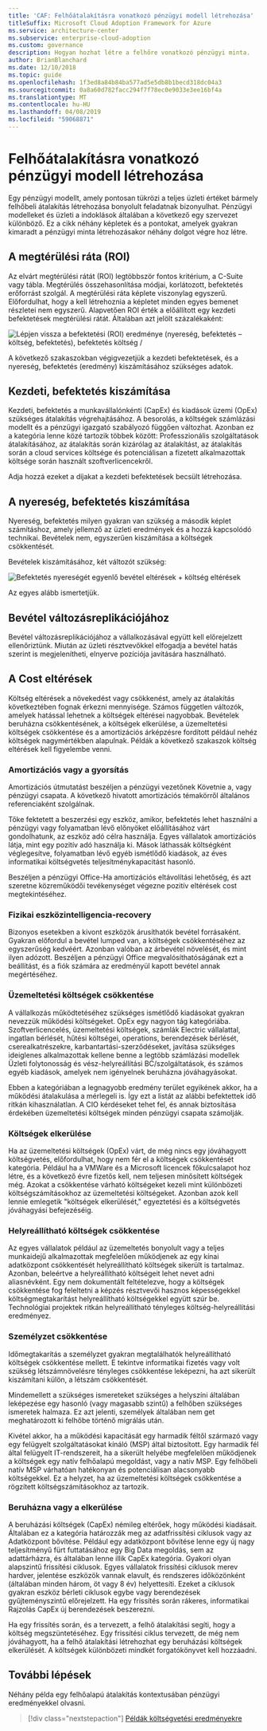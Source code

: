 ```yaml
---
title: 'CAF: Felhőátalakításra vonatkozó pénzügyi modell létrehozása'
titleSuffix: Microsoft Cloud Adoption Framework for Azure
ms.service: architecture-center
ms.subservice: enterprise-cloud-adoption
ms.custom: governance
description: Hogyan hozhat létre a felhőre vonatkozó pénzügyi minta.
author: BrianBlanchard
ms.date: 12/10/2018
ms.topic: guide
ms.openlocfilehash: 1f3ed8a84b84ba577ad5e5db8b1becd318dc04a3
ms.sourcegitcommit: 0a8a60d782facc294f7f78ec0e9033e3ee16bf4a
ms.translationtype: MT
ms.contentlocale: hu-HU
ms.lasthandoff: 04/08/2019
ms.locfileid: "59068871"
---
```

# <a name="create-a-financial-model-for-cloud-transformation"></a>Felhőátalakításra vonatkozó pénzügyi modell létrehozása

Egy pénzügyi modellt, amely pontosan tükrözi a teljes üzleti értéket bármely felhőbeli átalakítás létrehozása bonyolult feladatnak bizonyulhat. Pénzügyi modelleket és üzleti a indoklások általában a következő egy szervezet különböző. Ez a cikk néhány képletek és a pontokat, amelyek gyakran kimaradt a pénzügyi minta létrehozásakor néhány dolgot végre hoz létre.

## <a name="return-on-investment-roi"></a>A megtérülési ráta (ROI)

Az elvárt megtérülési rátát (ROI) legtöbbször fontos kritérium, a C-Suite vagy tábla. Megtérülés összehasonlítása módjai, korlátozott, befektetés erőforrást szolgál. A megtérülési ráta képlete viszonylag egyszerű. Előfordulhat, hogy a kell létrehoznia a képletet minden egyes bemenet részletei nem egyszerű. Alapvetően ROI érték a előállított egy kezdeti befektetések megtérülési rátát. Általában azt jelölt százalékaként:

![Lépjen vissza a befektetési (ROI) eredménye (nyereség, befektetés – költség, befektetés), befektetés költség /](../_images/formula-roi.png)

<!-- markdownlint-disable MD036 -->
<!--*ROI = (Gain from Investment &minus; Initial Investment) / Initial Investment*-->
<!-- markdownlint-enable MD036 -->

A következő szakaszokban végigvezetjük a kezdeti befektetések, és a nyereség, befektetés (eredmény) kiszámításához szükséges adatok.

## <a name="calculating-initial-investment"></a>Kezdeti, befektetés kiszámítása

Kezdeti, befektetés a munkavállalónkénti (CapEx) és kiadások üzemi (OpEx) szükséges átalakítás végrehajtásához. A besorolás, a költségek számlázási modellt és a pénzügyi igazgató szabályozó függően változhat. Azonban ez a kategória lenne közé tartozik többek között: Professzionális szolgáltatások átalakításához, az átalakítás során kizárólag az átalakítást, az átalakítás során a cloud services költsége és potenciálisan a fizetett alkalmazottak költsége során használt szoftverlicencekről.

Adja hozzá ezeket a díjakat a kezdeti befektetések becsült létrehozása.

## <a name="calculating-the-gain-from-investment"></a>A nyereség, befektetés kiszámítása

Nyereség, befektetés milyen gyakran van szükség a második képlet számításhoz, amely jellemző az üzleti eredmények és a hozzá kapcsolódó technikai. Bevételek nem, egyszerűen kiszámítása a költségek csökkentését.

Bevételek kiszámításához, két változót szükség:

![Befektetés nyereségét egyenlő bevétel eltérések + költség eltérések](../_images/formula-gain-from-investment.png)

<!-- markdownlint-disable MD036 -->
<!--*Gain from Investment = Revenue Deltas + Cost Deltas*-->
<!-- markdownlint-enable MD036 -->

Az egyes alább ismertetjük.

## <a name="revenue-delta"></a>Bevétel változásreplikációjához

Bevétel változásreplikációjához a vállalkozásával együtt kell előrejelzett ellenőriztünk. Miután az üzleti résztvevőkkel elfogadja a bevétel hatás szerint is megjelenítheti, elnyerve pozíciója javítására használható.

## <a name="cost-deltas"></a>A Cost eltérések

Költség eltérések a növekedést vagy csökkenést, amely az átalakítás következtében fognak érkezni mennyisége. Számos független változók, amelyek hatással lehetnek a költségek eltérései nagyobbak. Bevételek beruházna csökkentésének, a költségek elkerülése, a üzemeltetési költségek csökkentése és a amortizációs árképzésre fordított például nehéz költségek nagymértékben alapulnak. Példák a következő szakaszok költség eltérések kell figyelembe venni.

### <a name="depreciation-reductions-or-acceleration"></a>Amortizációs vagy a gyorsítás

Amortizációs útmutatást beszéljen a pénzügyi vezetőnek Követnie a, vagy pénzügyi csapata. A következő hivatott amortizációs témakörről általános referenciaként szolgálnak.

Tőke fektetett a beszerzési egy eszköz, amikor, befektetés lehet használni a pénzügyi vagy folyamatban lévő előnyöket előállításához várt gondolhatunk, az eszköz adó célra használja. Egyes vállalatok amortizációs látja, mint egy pozitív adó használja ki. Mások láthassák költségként véglegesítve, folyamatban lévő egyéb ismétlődő kiadások, az éves informatikai költségvetés teljesítménykapacitást hasonló.

Beszéljen a pénzügyi Office-Ha amortizációs eltávolítási lehetőség, és azt szeretne közreműködői tevékenységet végezne pozitív eltérések cost megtekintéséhez.

### <a name="physical-asset-recovery"></a>Fizikai eszközintelligencia-recovery

Bizonyos esetekben a kivont eszközök árusíthatók bevétel forrásaként. Gyakran előfordul a bevétel lumped van, a költségek csökkentéséhez az egyszerűség kedvéért. Azonban valóban az árbevétel növelését, és mint ilyen adózott. Beszéljen a pénzügyi Office megvalósíthatóságának ezt a beállítást, és a fiók számára az eredményül kapott bevétel annak megértéséhez.

### <a name="operational-cost-reductions"></a>Üzemeltetési költségek csökkentése

A vállalkozás működtetéséhez szükséges ismétlődő kiadásokat gyakran nevezzük működési költségeket. OpEx egy nagyon tág kategóriába. Szoftverlicencelés, üzemeltetési költségek, számlák Electric vállalattal, ingatlan bérlését, hűtési költségei, operations, berendezések bérlését, cserealkatrészekre, karbantartási-szerződéseket, javítása szükséges ideiglenes alkalmazottak kellene benne a legtöbb számlázási modellek Üzleti folytonosság és vész-helyreállítási BC/szolgáltatások, és számos egyéb kiadások, amelyek nem igényelnek beruházna jóváhagyásokat.

Ebben a kategóriában a legnagyobb eredmény terület egyikének akkor, ha a működési átalakulása a mérlegeli is. Így ezt a listát az alábbi befektettek idő ritkán kihasználatlan. A CIO kérdéseket tehet fel, és annak biztosítása érdekében üzemeltetési költségek minden pénzügyi csapata számolják.

### <a name="cost-avoidance"></a>Költségek elkerülése

Ha az üzemeltetési költségek (OpEx) várt, de még nincs egy jóváhagyott költségvetés, előfordulhat, hogy nem fér el a költségek csökkentését kategória. Például ha a VMWare és a Microsoft licencek főkulcsalapot hoz létre, és a következő évre fizetős kell, nem teljesen minősített költségek még. Azokat a csökkentése várható költségeket kezeli mint különbözeti költségszámításokhoz az üzemeltetési költségeket. Azonban azok kell lennie emlegetik "költségek elkerülését," egyeztetési és a költségvetés jóváhagyási befejezéséig.

### <a name="soft-cost-reductions"></a>Helyreállítható költségek csökkentése

Az egyes vállalatok például az üzemeltetés bonyolult vagy a teljes munkaidejű alkalmazottak megfelelően működjenek az egy kínai adatközpont csökkentését helyreállítható költségek sikerült is tartalmaz. Azonban, beleértve a helyreállítható költségeit lehet nevet adni aliasnévként. Egy nem dokumentált feltételezve, hogy a költségek csökkentése fog feleltetni a képzés résztvevői hasznos képességekkel költségmegtakarítást helyreállítható költségekkel együtt szúr be. Technológiai projektek ritkán helyreállítható tényleges költség-helyreállítási eredményez.

### <a name="headcount-reductions"></a>Személyzet csökkentése

Időmegtakarítás a személyzet gyakran megtalálhatók helyreállítható költségek csökkentése mellett. E tekintve informatikai fizetés vagy volt szükség létszámnövelésre tényleges csökkentése leképezni, ha azt sikerült kiszámítani külön, a létszám csökkentését.

Mindemellett a szükséges ismereteket szükséges a helyszíni általában leképezése egy hasonló (vagy magasabb szintű) a felhőben szükséges ismeretek halmaza. Ez azt jelenti, személyek általában nem get meghatározott ki felhőbe történő migrálás után.

Kivétel akkor, ha a működési kapacitását egy harmadik féltől származó vagy egy felügyelt szolgáltatásokat kínáló (MSP) által biztosított. Egy harmadik fél által felügyelt IT-rendszereit, ha a sikerült helyébe megfelelően működjenek a költségek egy natív felhőalapú megoldást, vagy a natív MSP. Egy felhőbeli natív MSP várhatóan hatékonyan és potenciálisan alacsonyabb költségekkel. Ez a helyzet, ha az üzemeltetési költségek csökkentése a rögzített költségszámításokhoz az tartozik.

### <a name="capital-expense-reductions-or-avoidance"></a>Beruházna vagy a elkerülése

A beruházási költségek (CapEx) némileg eltérőek, hogy működési kiadásait. Általában ez a kategória határozzák meg az adatfrissítési ciklusok vagy az Adatközpont bővítése. Például egy adatközpont bővítése lenne egy új nagy teljesítményű fürt futtatásához egy Big Data megoldás, sem az adattárházra, és általában lenne illik CapEx kategória. Gyakori olyan alapszintű frissítési ciklusok. Egyes vállalatok frissítési ciklusok merev hardver, jelentése eszközök vannak elavult, és rendszeres időközönként (általában minden három, öt vagy 8 év) helyettesíti. Ezeket a ciklusok gyakran eszköz bérleti ciklusok egybe vagy berendezések gyűjteményszintű előrejelzett. Ha egy frissítés során rákeres, informatikai Rajzolás CapEx új berendezések beszerezni.

Ha egy frissítés során, és a tervezett, a felhő átalakítási segíti, hogy a költség megszüntetéséhez. Egy frissítési ciklus tervezett, de még nem jóváhagyott, ha a felhő átalakítási létrehozhat egy beruházási költségek elkerülését. A költségek különbözeti mindkét forgatókönyvet kell hozzáadni.

## <a name="next-steps"></a>További lépések

Néhány példa egy felhőalapú átalakítás kontextusában pénzügyi eredményekkel olvasni.

> [!div class="nextstepaction"]
> [Példák költségvetési eredményekre](./business-outcomes/fiscal-outcomes.md)
